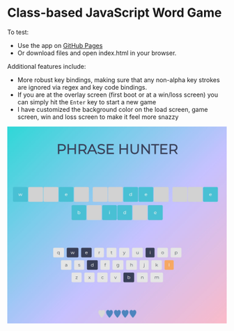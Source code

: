 # Class-based JavaScript Word Game

To test: 
- Use the app on [GitHub Pages](https://xyeres.github.io/oop-game-v2/)
- Or download files and open index.html in your browser.


Additional features include: 
- More robust key bindings, making sure that any non-alpha key strokes are ignored via regex and key code bindings.
- If you are at the overlay screen (first boot or at a win/loss screen) you can simply hit the `Enter` key to start a new game
- I have customized the background color on the load screen, game screen, win and loss screen to make it feel more snazzy

![](./phrase-hunter-screenshot.jpg)

